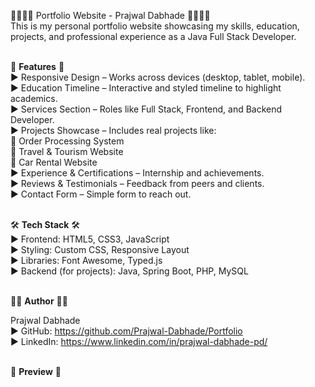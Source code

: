 👨‍💼👨‍💼 Portfolio Website - Prajwal Dabhade 👨‍💼👨‍💼 <br>
This is my personal portfolio website showcasing my skills, education, projects, and professional experience as a Java Full Stack Developer. <br><br>

🚀 **Features** 🚀 <br>
▶️ Responsive Design – Works across devices (desktop, tablet, mobile).<br>
▶️ Education Timeline – Interactive and styled timeline to highlight academics.<br>
▶️ Services Section – Roles like Full Stack, Frontend, and Backend Developer.<br>
▶️ Projects Showcase – Includes real projects like:<br>
    📂 Order Processing System <br>
    📂 Travel & Tourism Website <br>
    📂 Car Rental Website<br>
▶️ Experience & Certifications – Internship and achievements. <br>
▶️ Reviews & Testimonials – Feedback from peers and clients. <br>
▶️ Contact Form – Simple form to reach out. <br> <br>

🛠️ **Tech Stack** 🛠️ <br>
▶️ Frontend: HTML5, CSS3, JavaScript <br>
▶️ Styling: Custom CSS, Responsive Layout <br>
▶️ Libraries: Font Awesome, Typed.js <br>
▶️ Backend (for projects): Java, Spring Boot, PHP, MySQL <br><br>

🧑‍💻 **Author** 🧑‍💻<br>

Prajwal Dabhade<br>
▶️ GitHub: https://github.com/Prajwal-Dabhade/Portfolio <br>
▶️ LinkedIn: https://www.linkedin.com/in/prajwal-dabhade-pd/ <br> <br>

📸 **Preview** 📸


<!-- <img src="./image/Portfolio Header.png"> -->
